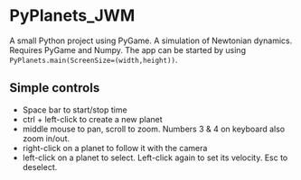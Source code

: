 # PyPlanets_JWM
A small Python project using PyGame. A simulation of Newtonian dynamics. Requires PyGame and Numpy.
The app can be started by using `PyPlanets.main(ScreenSize=(width,height))`.

## Simple controls

 - Space bar to start/stop time
 - ctrl + left-click to create a new planet
 - middle mouse to pan, scroll to zoom. Numbers 3 & 4 on keyboard also zoom in/out.
 - right-click on a planet to follow it with the camera
 - left-click on a planet to select. Left-click again to set its velocity. Esc to deselect.

